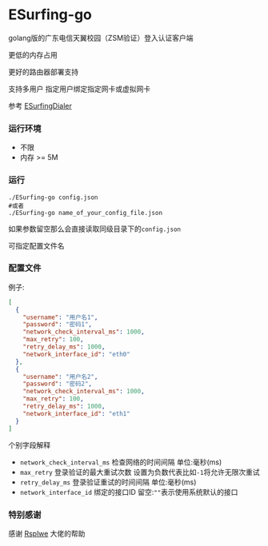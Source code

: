 # ESurfing-go

golang版的广东电信天翼校园（ZSM验证）登入认证客户端

更低的内存占用

更好的路由器部署支持

支持多用户 指定用户绑定指定网卡或虚拟网卡

参考
[ESurfingDialer](https://github.com/Rsplwe/ESurfingDialer)

### 运行环境

- 不限
- 内存 >= 5M

### 运行

```shell
./ESurfing-go config.json
#或者
./ESurfing-go name_of_your_config_file.json
```

如果参数留空那么会直接读取同级目录下的`config.json`

可指定配置文件名

### 配置文件
例子:

```json
[
  {
    "username": "用户名1",
    "password": "密码1",
    "network_check_interval_ms": 1000,
    "max_retry": 100,
    "retry_delay_ms": 1000,
    "network_interface_id": "eth0"
  },
  {
    "username": "用户名2",
    "password": "密码2",
    "network_check_interval_ms": 1000,
    "max_retry": 100,
    "retry_delay_ms": 1000,
    "network_interface_id": "eth1"
  }
]
```
个别字段解释
-  `network_check_interval_ms` 检查网络的时间间隔 单位:毫秒(ms)
-  `max_retry` 登录验证的最大重试次数 设置为负数代表比如`-1`将允许无限次重试
-  `retry_delay_ms` 登录验证重试的时间间隔 单位:毫秒(ms)
-  `network_interface_id` 绑定的接口ID 留空:`""`表示使用系统默认的接口

### 特别感谢
感谢 [Rsplwe](https://github.com/Rsplwe) 大佬的帮助